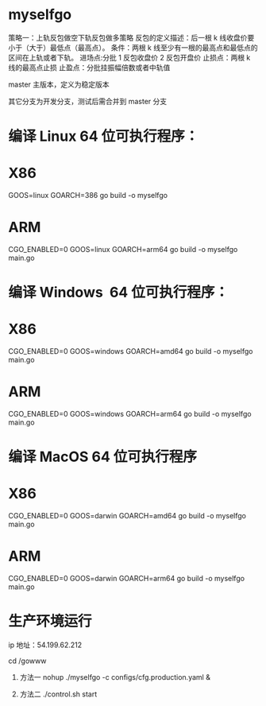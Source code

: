 # myselfgo

策略一：上轨反包做空下轨反包做多策略
反包的定义描述：后一根 k 线收盘价要小于（大于）最低点（最高点）。
条件：两根 k 线至少有一根的最高点和最低点的区间在上轨或者下轨。
进场点:分批 1 反包收盘价 2 反包开盘价
止损点：两根 k 线的最高点止损
止盈点：分批挂振幅倍数或者中轨值

master 主版本，定义为稳定版本

其它分支为开发分支，测试后需合并到 master 分支

# 编译 Linux 64 位可执行程序：

# X86

GOOS=linux GOARCH=386 go build -o myselfgo

# ARM

CGO_ENABLED=0 GOOS=linux GOARCH=arm64 go build -o myselfgo main.go

# 编译 Windows  64 位可执行程序：

# X86

CGO_ENABLED=0 GOOS=windows GOARCH=amd64 go build -o myselfgo main.go

# ARM

CGO_ENABLED=0 GOOS=windows GOARCH=arm64 go build -o myselfgo main.go

# 编译 MacOS 64 位可执行程序

# X86

CGO_ENABLED=0 GOOS=darwin GOARCH=amd64 go build -o myselfgo main.go

# ARM

CGO_ENABLED=0 GOOS=darwin GOARCH=arm64 go build -o myselfgo main.go

# 生产环境运行

ip 地址：54.199.62.212

cd /gowww

1. 方法一
   nohup ./myselfgo -c configs/cfg.production.yaml &

2. 方法二
   ./control.sh start
